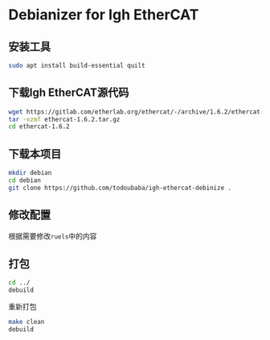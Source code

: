 # Debianizer for Igh EtherCAT

## 安装工具

```bash
sudo apt install build-essential quilt
```

## 下载Igh EtherCAT源代码

```bash
wget https://gitlab.com/etherlab.org/ethercat/-/archive/1.6.2/ethercat-1.6.2.tar.gz
tar -xzmf ethercat-1.6.2.tar.gz
cd ethercat-1.6.2
```

## 下载本项目

```bash
mkdir debian
cd debian
git clone https://github.com/todoubaba/igh-ethercat-debinize .
```

## 修改配置

根据需要修改`ruels`中的内容

## 打包

```bash
cd ../
debuild
```

重新打包
```bash
make clean
debuild
```
